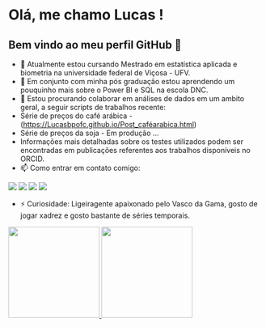 # Olá, me chamo Lucas ! 
## Bem vindo ao meu perfil GitHub 👋

- 🔭 Atualmente estou cursando Mestrado em estatística aplicada e biometria na universidade federal de Viçosa - UFV.
- 🌱 Em conjunto com minha pós graduação estou aprendendo um pouquinho mais sobre o Power BI e SQL na escola DNC.
- 👯 Estou procurando colaborar em análises de dados em um ambito geral, a seguir scripts de trabalhos recente:
- Série de preços do café arábica - (https://Lucasbpofc.github.io/Post_caféarabica.html)
- Série de preços da soja - Em produção ...
- Informações mais detalhadas sobre os testes utilizados podem ser encontradas em publicações referentes aos trabalhos disponíveis no ORCID.
- 📫 Como entrar em contato comigo:
<div>
<a href="https://instagram.com/lucasbello_01" target="_blank"><img loading="lazy" src="https://img.shields.io/badge/-Instagram-%23E4405F?style=for-the-badge&logo=instagram&logoColor=white" target="_blank"></a>
<a href="mailto:contato@Lucas.p.belo019@gmail.com"><img loading="lazy" src="https://img.shields.io/badge/Gmail-D14836?style=for-the-badge&logo=gmail&logoColor=white" target="_blank"></a>
<a href="https://www.linkedin.com/in/lucas-pereira-belo-3aa8a51a9" target="_blank"><img loading="lazy" src="https://img.shields.io/badge/-LinkedIn-%230077B5?style=for-the-badge&logo=linkedin&logoColor=white" target="_blank"></a>
<a href="https://orcid.org/0009-0002-7189-514X" target="_blank"><img loading="lazy" src="https://img.shields.io/badge/-ORCID-A6CE39?style=for-the-badge&logo=orcid&logoColor=white" target="_blank"></a>
</div>

- ⚡ Curiosidade: Ligeiragente apaixonado pelo Vasco da Gama, gosto de jogar xadrez e gosto bastante de séries temporais.
<div>
<a href="https://github.com/Lucasbpofc">
<img loading="lazy" height="180em" src="https://github-readme-stats.vercel.app/api/top-langs/?username=Lucasbpofc&layout=compact&langs_count=7&theme=dracula"/>
<img loading="lazy" height="180em" src="https://github-readme-stats.vercel.app/api?username=Lucasbpofc&show_icons=true&theme=dracula&include_all_commits=true&count_private=true"/>
</div>